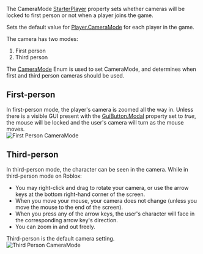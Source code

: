 The CameraMode [StarterPlayer](https://developer.roblox.com/en-us/api-reference/class/StarterPlayer) property sets whether cameras will be locked to first person or not when a player joins the game.

Sets the default value for [Player.CameraMode](https://developer.roblox.com/en-us/api-reference/property/Player/CameraMode) for each player in the game.

The camera has two modes:

1.  First person
2.  Third person

The [CameraMode](https://developer.roblox.com/en-us/api-reference/enum/CameraMode) Enum is used to set CameraMode, and determines when first and third person cameras should be used.

First-person
------------

In first-person mode, the player's camera is zoomed all the way in. Unless there is a visible GUI present with the [GuiButton.Modal](https://developer.roblox.com/en-us/api-reference/property/GuiButton/Modal) property set to _true_, the mouse will be locked and the user's camera will turn as the mouse moves.  
![First Person CameraMode](https://developer.roblox.com/assets/blt466d682943e44225/CameraMode_FirstPerson.jpg)

Third-person
------------

In third-person mode, the character can be seen in the camera. While in third-person mode on Roblox:

*   You may right-click and drag to rotate your camera, or use the arrow keys at the bottom right-hand corner of the screen.
*   When you move your mouse, your camera does not change (unless you move the mouse to the end of the screen).
*   When you press any of the arrow keys, the user's character will face in the corresponding arrow key's direction.
*   You can zoom in and out freely.

Third-person is the default camera setting.  
![Third Person CameraMode](https://developer.roblox.com/assets/blt0ce876b9652831aa/CameraMode_ThirdPerson.jpg)